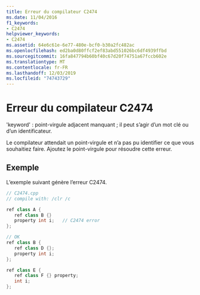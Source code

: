 ```yaml
---
title: Erreur du compilateur C2474
ms.date: 11/04/2016
f1_keywords:
- C2474
helpviewer_keywords:
- C2474
ms.assetid: 64e6c61e-6e77-480e-bcf0-b30a2fc482ac
ms.openlocfilehash: ed2ba0d80ffcf2ef83abd551026bc6df4939ffbd
ms.sourcegitcommit: 16fa847794b60bf40c67d20f74751a67fccb602e
ms.translationtype: MT
ms.contentlocale: fr-FR
ms.lasthandoff: 12/03/2019
ms.locfileid: "74743729"
---
```

# <a name="compiler-error-c2474"></a>Erreur du compilateur C2474

'keyword' : point-virgule adjacent manquant ; il peut s’agir d’un mot clé ou d’un identificateur.

Le compilateur attendait un point-virgule et n’a pas pu identifier ce que vous souhaitiez faire. Ajoutez le point-virgule pour résoudre cette erreur.

## <a name="example"></a>Exemple

L’exemple suivant génère l’erreur C2474.

```cpp
// C2474.cpp
// compile with: /clr /c

ref class A {
   ref class B {}
   property int i;   // C2474 error
};

// OK
ref class B {
   ref class D {};
   property int i;
};

ref class E {
   ref class F {} property;
   int i;
};
```
